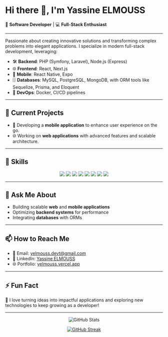 # Hi there 👋, I'm Yassine ELMOUSS

🌟 **Software Developer** | 💻 **Full-Stack Enthusiast**

---

Passionate about creating innovative solutions and transforming complex problems into elegant applications. I specialize in modern full-stack development, leveraging:

- 🛠 **Backend**: PHP (Symfony, Laravel), Node.js (Express)
- 🌐 **Frontend**: React, Next.js
- 📱 **Mobile**: React Native, Expo
- 🗄 **Databases**: MySQL, PostgreSQL, MongoDB, with ORM tools like Sequelize, Prisma, and Eloquent
- 🚀 **DevOps**: Docker, CI/CD pipelines

---

## 🔭 Current Projects
- 📱 Developing a **mobile application** to enhance user experience on the go.
- 🌐 Working on **web applications** with advanced features and scalable architecture.

---

## 🌟 Skills
<div align="center">
  <img src="https://img.shields.io/badge/PHP-777BB4?style=for-the-badge&logo=php&logoColor=white" />
  <img src="https://img.shields.io/badge/Laravel-FF2D20?style=for-the-badge&logo=laravel&logoColor=white" />
  <img src="https://img.shields.io/badge/Symfony-000000?style=for-the-badge&logo=symfony&logoColor=white" />
  <img src="https://img.shields.io/badge/Node.js-339933?style=for-the-badge&logo=node.js&logoColor=white" />
  <img src="https://img.shields.io/badge/React-61DAFB?style=for-the-badge&logo=react&logoColor=black" />
  <img src="https://img.shields.io/badge/Next.js-000000?style=for-the-badge&logo=next.js&logoColor=white" />
  <img src="https://img.shields.io/badge/MySQL-4479A1?style=for-the-badge&logo=mysql&logoColor=white" />
  <img src="https://img.shields.io/badge/MongoDB-47A248?style=for-the-badge&logo=mongodb&logoColor=white" />
</div>

---

## 💬 Ask Me About
- Building scalable **web** and **mobile applications**
- Optimizing **backend systems** for performance
- Integrating **databases** with ORMs

---

## 📫 How to Reach Me
- 📧 Email: [yelmouss.devt@gmail.com](mailto:yelmouss.devt@gmail.com)
- 💼 LinkedIn: [Yassine ELMOUSS](https://linkedin.com/in/yelmouss)
- 🌐 Portfolio: [yelmouss.vercel.app](https://yelmouss.vercel.app)

---

## ⚡ Fun Fact
🎯 I love turning ideas into impactful applications and exploring new technologies to keep growing as a developer!

---

<div align="center">
  <img src="https://github-readme-stats.vercel.app/api?username=yelmouss&show_icons=true&theme=blue_navy" alt="GitHub Stats" />
  
[![GitHub Streak](https://github-readme-streak-stats-eight.vercel.app?user=yelmouss&theme=dark&hide_border=true&short_numbers=true&card_width=500&card_height=300&stroke=EB5454)](https://git.io/streak-stats)
</div>

